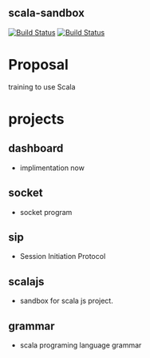 scala-sandbox
---

[![Build Status][Link-Tarvis]][Badge-Tarvis]
[![Build Status][Badge-Circle]][Link-Circle]

[Link-Tarvis]: https://travis-ci.org/keyno63/training.svg?branch=master
[Badge-Tarvis]: https://travis-ci.org/keyno63/training
[Link-Circle]: https://circleci.com/gh/keyno63/scala-sandbox "circleci"
[Badge-Circle]: https://circleci.com/gh/keyno63/scala-sandbox.svg?style=svg "circleci"

# Proposal
training to use Scala

# projects
## dashboard
* implimentation now

## socket
* socket program

## sip
* Session Initiation Protocol

## scalajs
* sandbox for scala js project.

## grammar
* scala programing language grammar
